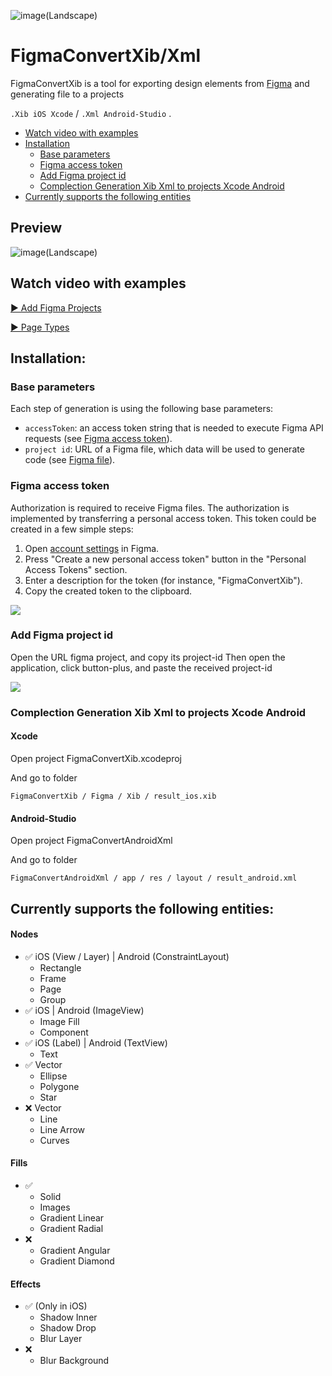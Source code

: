 ![image(Landscape)](https://github.com/mrustaa/gif_presentation/blob/master/FigmaConvert/figmaConvertLogo4.png)

# FigmaConvertXib/Xml

FigmaConvertXib is a tool for exporting design elements from [Figma](http://figma.com/) and generating file to a projects

`.Xib iOS Xcode` / `.Xml Android-Studio` .

- [Watch video with examples](#watch-video-with-examples)
- [Installation](#installation)
  - [Base parameters](#base-parameters)
  - [Figma access token](#figma-access-token)
  - [Add Figma project id](#add-figma-project-id)
  - [Complection Generation Xib Xml to projects Xcode Android](#complection-generation-xib-xml-to-projects-xcode-android)
- [Currently supports the following entities](#currently-supports-the-following-entities)

## Preview
![image(Landscape)](https://github.com/mrustaa/gif_presentation/blob/master/FigmaConvert/gifPS2.gif)

## Watch video with examples
[▶️ Add Figma Projects](https://youtu.be/2Cue6R7TfjA) 

[▶️ Page Types](https://youtu.be/2Cue6R7TfjA)

## Installation:

### Base parameters
Each step of generation is using the following base parameters:
- `accessToken`: an access token string that is needed to execute Figma API requests (see [Figma access token](#figma-access-token)).
- `project id`: URL of a Figma file, which data will be used to generate code (see [Figma file](#figma-file)).

### Figma access token
Authorization is required to receive Figma files.
The authorization is implemented by transferring a personal access token.
This token could be created in a few simple steps:
1. Open [account settings]((https://www.figma.com/settings)) in Figma.
2. Press "Create a new personal access token" button in the "Personal Access Tokens" section.
3. Enter a description for the token (for instance, "FigmaConvertXib").
4. Copy the created token to the clipboard.

![](https://github.com/mrustaa/gif_presentation/blob/master/FigmaConvert/AccessToken.png)

### Add Figma project id
Open the URL figma project, and copy its project-id 
Then open the application, click button-plus, and paste the received project-id 

![](https://github.com/mrustaa/gif_presentation/blob/master/FigmaConvert/ProjectId.png)

### Complection Generation Xib Xml to projects Xcode Android

#### Xcode 

Open project FigmaConvertXib.xcodeproj

And go to folder

`FigmaConvertXib / Figma / Xib / result_ios.xib`

#### Android-Studio 

Open project FigmaConvertAndroidXml

And go to folder

`FigmaConvertAndroidXml / app / res / layout / result_android.xml`

## Currently supports the following entities:

#### Nodes
- ✅ iOS (View / Layer) | Android (ConstraintLayout) 
  - Rectangle
  - Frame
  - Page
  - Group 
- ✅ iOS | Android (ImageView)
  - Image Fill
  - Component
- ✅ iOS (Label) | Android (TextView)
  - Text
- ✅ Vector 
  - Ellipse 
  - Polygone 
  - Star
- ❌ Vector 
  - Line
  - Line Arrow
  - Curves

#### Fills
- ✅ 
  - Solid
  - Images
  - Gradient Linear
  - Gradient Radial
- ❌ 
  - Gradient Angular
  - Gradient Diamond

#### Effects
- ✅ (Only in iOS)
  - Shadow Inner 
  - Shadow Drop  
  - Blur Layer 
- ❌ 
  - Blur Background 

